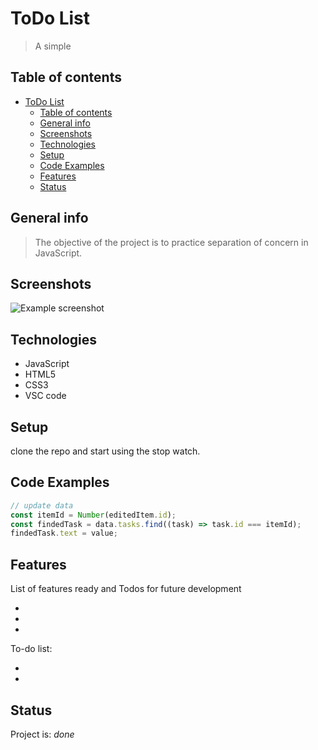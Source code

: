 # ToDo List

> A simple

## Table of contents

- [ToDo List](#todo-list)
  - [Table of contents](#table-of-contents)
  - [General info](#general-info)
  - [Screenshots](#screenshots)
  - [Technologies](#technologies)
  - [Setup](#setup)
  - [Code Examples](#code-examples)
  - [Features](#features)
  - [Status](#status)

## General info

> The objective of the project is to practice separation of concern in
> JavaScript.

## Screenshots

![Example screenshot]()

## Technologies

- JavaScript
- HTML5
- CSS3
- VSC code

## Setup

clone the repo and start using the stop watch.

## Code Examples

```js
// update data
const itemId = Number(editedItem.id);
const findedTask = data.tasks.find((task) => task.id === itemId);
findedTask.text = value;
```

## Features

List of features ready and Todos for future development

-
-
-

To-do list:

-
-

## Status

Project is: _done_
